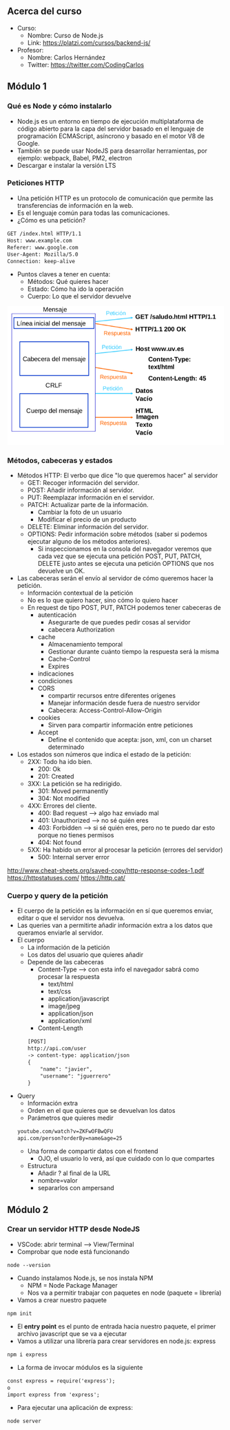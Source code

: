 
## Acerca del curso

* Curso: 
	* Nombre: Curso de Node.js
	* Link: https://platzi.com/cursos/backend-js/
* Profesor: 
	* Nombre: Carlos Hernández
	* Twitter: https://twitter.com/CodingCarlos

## Módulo 1

### Qué es Node y cómo instalarlo
* Node.js es un entorno en tiempo de ejecución multiplataforma de código abierto para la capa del servidor basado en el lenguaje de programación ECMAScript, asíncrono y basado en el motor V8 de Google.
* También se puede usar NodeJS para desarrollar herramientas, por ejemplo: webpack, Babel, PM2, electron
* Descargar e instalar la versión LTS

### Peticiones HTTP
* Una petición HTTP es un protocolo de comunicación que permite las transferencias de información en la web.
* Es el lenguaje común para todas las comunicaciones.
* ¿Cómo es una petición?
````
GET /index.html HTTP/1.1
Host: www.example.com
Referer: www.google.com
User-Agent: Mozilla/5.0
Connection: keep-alive
````
* Puntos claves a tener en cuenta:
	* Métodos: Qué quieres hacer
    * Estado: Cómo ha ido la operación
    * Cuerpo: Lo que el servidor devuelve

![](img/peticionhttp.png)

### Métodos, cabeceras y estados
* Métodos HTTP: El verbo que dice "lo que queremos hacer" al servidor
	* GET: Recoger información del servidor.
    * POST: Añadir información al servidor.
    * PUT: Reemplazar información en el servidor.
    * PATCH: Actualizar parte de la información.
		* Cambiar la foto de un usuario
		* Modificar el precio de un producto
    * DELETE: Eliminar información del servidor.
    * OPTIONS: Pedir información sobre métodos (saber si podemos ejecutar alguno de los métodos anteriores).
		* Si inspeccionamos en la consola del navegador veremos que cada vez que se ejecuta una petición POST, PUT, PATCH, DELETE justo antes se ejecuta una petición OPTIONS que nos devuelve un OK.
* Las cabeceras serán el envío al servidor de cómo queremos hacer la petición.
	* Información contextual de la petición
	* No es lo que quiero hacer, sino cómo lo quiero hacer
	* En request de tipo POST, PUT, PATCH podemos tener cabeceras de
		* autenticación
			* Asegurarte de que puedes pedir cosas al servidor
			* cabecera Authorization
		* cache
			* Almacenamiento temporal
			* Gestionar durante cuánto tiempo la respuesta será la misma
			* Cache-Control
			* Expires
		* indicaciones
		* condiciones
		* CORS
			* compartir recursos entre diferentes orígenes
			* Manejar información desde fuera de nuestro servidor
			* Cabecera: Access-Control-Allow-Origin
		* cookies
			* Sirven para compartir información entre peticiones
		* Accept
			* Define el contenido que acepta: json, xml, con un charset determinado
* Los estados son números que indica el estado de la petición:
    * 2XX: Todo ha ido bien.
		* 200: Ok
		* 201: Created
    * 3XX: La petición se ha redirigido.
		* 301: Moved permanently
		* 304: Not modified
    * 4XX: Errores del cliente.
		* 400: Bad request --> algo haz enviado mal
		* 401: Unauthorized --> no sé quién eres
		* 403: Forbidden --> si sé quién eres, pero no te puedo dar esto porque no tienes permisos
		* 404: Not found
    * 5XX: Ha habido un error al procesar la petición (errores del servidor)
		* 500: Internal server error

http://www.cheat-sheets.org/saved-copy/http-response-codes-1.pdf
https://httpstatuses.com/
https://http.cat/


### Cuerpo y query de la petición
* El cuerpo de la petición es la información en sí que queremos enviar, editar o que el servidor nos devuelva.
* Las queries van a permitirte añadir información extra a los datos que queramos enviarle al servidor.
* El cuerpo
	* La información de la petición
	* Los datos del usuario que quieres añadir
	* Depende de las cabeceras
		* Content-Type --> con esta info el navegador sabrá como procesar la respuesta
			* text/html
			* text/css
			* application/javascript
			* image/jpeg
			* application/json
			* application/xml
		* Content-Length
		````
		[POST]
		http://api.com/user
		-> content-type: application/json
		{
			"name": "javier",
			"username": "jguerrero"
		}
		````
* Query
	* Información extra
	* Orden en el que quieres que se devuelvan los datos
	* Parámetros que quieres medir
	````
	youtube.com/watch?v=ZKFwOFBwQFU
	api.com/person?orderBy=name&age=25
	````
	* Una forma de compartir datos con el frontend
		* OJO, el usuario lo verá, así que cuidado con lo que compartes
	* Estructura
		* Añadir ? al final de la URL
		* nombre=valor
		* separarlos con ampersand

## Módulo 2

### Crear un servidor HTTP desde NodeJS

* VSCode: abrir terminal --> View/Terminal
* Comprobar que node está funcionando
````
node --version
````
* Cuando instalamos Node.js, se nos instala NPM
	* NPM = Node Package Manager
	* Nos va a permitir trabajar con paquetes en node (paquete = librería)
* Vamos a crear nuestro paquete
````
npm init
````
* El **entry point** es el punto de entrada hacia nuestro paquete, el primer archivo javascript que se va a ejecutar 
* Vamos a utilizar una librería para crear servidores en node.js: express
````
npm i express
````
* La forma de invocar módulos es la siguiente
````
const express = require('express');
o
import express from 'express';
````
* Para ejecutar una aplicación de express:
````
node server
````